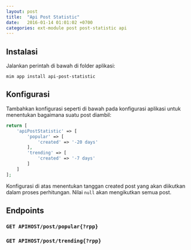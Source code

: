 ```yaml
---
layout: post
title:  "Api Post Statistic"
date:   2016-01-14 01:01:02 +0700
categories: ext-module post post-statistic api
---
```


## Instalasi

Jalankan perintah di bawah di folder aplikasi:

```
mim app install api-post-statistic
```

## Konfigurasi

Tambahkan konfigurasi seperti di bawah pada konfigurasi aplikasi
untuk menentukan bagaimana suatu post diambil:

```php
return [
    'apiPostStatistic' => [
        'popular' => [
            'created' => '-20 days'
        ],
        'trending' => [
            'created' => '-7 days'
        ]
    ]
];
```

Konfigurasi di atas menentukan tanggan created post yang akan diikutkan dalam
proses perhitungan. Nilai `null` akan mengikutkan semua post.

## Endpoints

### `GET APIHOST/post/popular{?rpp}`

### `GET APIHOST/post/trending{?rpp}`